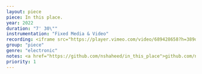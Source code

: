 ```yaml
---
layout: piece
piece: In this place.
year: 2022
duration: "7' 30\""
instrumentation: "Fixed Media & Video"
recording: <iframe src="https://player.vimeo.com/video/689428658?h=389d23f9c6&amp;badge=0&amp;autopause=0&amp;player_id=0&amp;app_id=58479" width="100%" height="360" frameborder="0" allow="autoplay; fullscreen" allowfullscreen></iframe>
group: "piece"
genre: "electronic"
notes: <a href="https://github.com/nshaheed/in_this_place">github.com/nshaheed/in_this_place</a>
priority: 1
---
```

